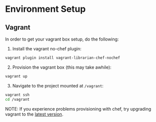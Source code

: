 # Environment Setup

## Vagrant

In order to get your vagrant box setup, do the following:

1. Install the vagrant no-chef plugin:

  ```sh
  vagrant plugin install vagrant-librarian-chef-nochef
  ```

2. Provision the vagrant box (this may take awhile):

  ```sh
  vagrant up
  ```

3. Navigate to the project mounted at `/vagrant`:

  ```sh
  vagrant ssh
  cd /vagrant
  ```

NOTE: If you experience problems provisioning with chef, try upgrading vagrant to the [latest version](https://www.vagrantup.com/downloads.html).
